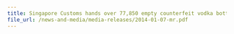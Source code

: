 ```yaml
---
title: Singapore Customs hands over 77,850 empty counterfeit vodka bottles to brand owner for destruction 
file_url: /news-and-media/media-releases/2014-01-07-mr.pdf
---
```

